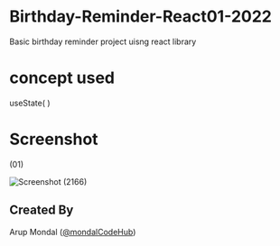 # Birthday-Reminder-React01-2022
 Basic birthday reminder project uisng react library
 
# concept used
 
 useState( )
 
# Screenshot
(01) 

 
![Screenshot (2166)](https://user-images.githubusercontent.com/88100576/202891006-da2b99d9-1abb-4d89-bbd6-0b9a4fee4ff6.png)
## Created By
Arup Mondal ([@mondalCodeHub](https://www.github.com/mondalCodeHub))
